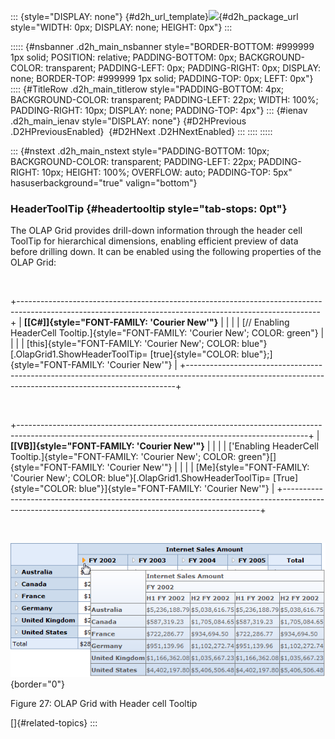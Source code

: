 ::: {style="DISPLAY: none"}
[](ms-xhelp:///?Id=d2h_url_template){#d2h_url_template}![](!package_url!){#d2h_package_url style="WIDTH: 0px; DISPLAY: none; HEIGHT: 0px"}
:::

::::: {#nsbanner .d2h_main_nsbanner style="BORDER-BOTTOM: #999999 1px solid; POSITION: relative; PADDING-BOTTOM: 0px; BACKGROUND-COLOR: transparent; PADDING-LEFT: 0px; PADDING-RIGHT: 0px; DISPLAY: none; BORDER-TOP: #999999 1px solid; PADDING-TOP: 0px; LEFT: 0px"}
:::: {#TitleRow .d2h_main_titlerow style="PADDING-BOTTOM: 4px; BACKGROUND-COLOR: transparent; PADDING-LEFT: 22px; WIDTH: 100%; PADDING-RIGHT: 10px; DISPLAY: none; PADDING-TOP: 4px"}
::: {#ienav .d2h_main_ienav style="DISPLAY: none"}
[](ms-xhelp:///?Id=c2a87032-02c2-4eb2-86c4-96ac668d0412){#D2HPrevious .D2HPreviousEnabled}  [](ms-xhelp:///?Id=04deaa32-a4d0-4937-b1f6-d21fb056ef06){#D2HNext .D2HNextEnabled}
:::
::::
:::::

::: {#nstext .d2h_main_nstext style="PADDING-BOTTOM: 10px; BACKGROUND-COLOR: transparent; PADDING-LEFT: 22px; PADDING-RIGHT: 10px; HEIGHT: 100%; OVERFLOW: auto; PADDING-TOP: 5px" hasuserbackground="true" valign="bottom"}
### HeaderToolTip {#headertooltip style="tab-stops: 0pt"}

The OLAP Grid provides drill-down information through the header cell ToolTip for hierarchical dimensions, enabling efficient preview of data before drilling down. It can be enabled using the following properties of the OLAP Grid:

 

+---------------------------------------------------------------------------------------------------------------------------------------------------------+
| **[\[C#\]]{style="FONT-FAMILY: 'Courier New'"}**                                                                                                        |
|                                                                                                                                                         |
| [// Enabling HeaderCell Tooltip.]{style="FONT-FAMILY: 'Courier New'; COLOR: green"}                                                                     |
|                                                                                                                                                         |
| [this]{style="FONT-FAMILY: 'Courier New'; COLOR: blue"}[.OlapGrid1.ShowHeaderToolTip= [true]{style="COLOR: blue"};]{style="FONT-FAMILY: 'Courier New'"} |
+---------------------------------------------------------------------------------------------------------------------------------------------------------+

 

+------------------------------------------------------------------------------------------------------------------------------------------------------+
| **[\[VB\]]{style="FONT-FAMILY: 'Courier New'"}**                                                                                                     |
|                                                                                                                                                      |
| [\'Enabling HeaderCell Tooltip.]{style="FONT-FAMILY: 'Courier New'; COLOR: green"}[]{style="FONT-FAMILY: 'Courier New'"}                             |
|                                                                                                                                                      |
| [Me]{style="FONT-FAMILY: 'Courier New'; COLOR: blue"}[.OlapGrid1.ShowHeaderToolTip= [True]{style="COLOR: blue"}]{style="FONT-FAMILY: 'Courier New'"} |
+------------------------------------------------------------------------------------------------------------------------------------------------------+

 

![](ImagesExt/image46_38.png){border="0"}

Figure 27: OLAP Grid with Header cell Tooltip

[]{#related-topics}
:::
